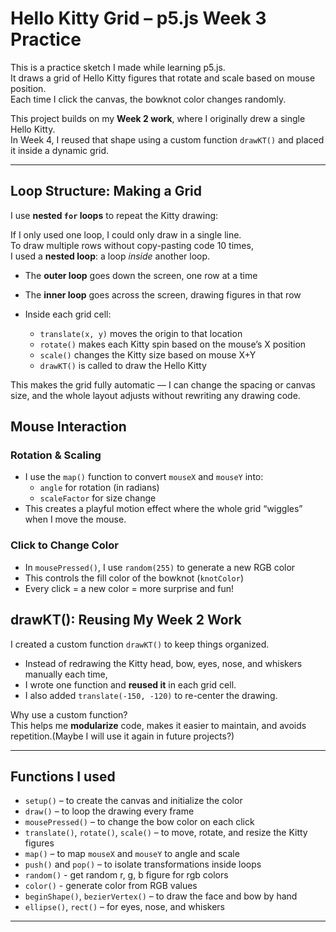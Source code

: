# Hello Kitty Grid – p5.js Week 3 Practice

This is a practice sketch I made while learning p5.js.  
It draws a grid of Hello Kitty figures that rotate and scale based on mouse position.  
Each time I click the canvas, the bowknot color changes randomly.

This project builds on my **Week 2 work**, where I originally drew a single Hello Kitty.  
In Week 4, I reused that shape using a custom function `drawKT()` and placed it inside a dynamic grid.

---

## Loop Structure: Making a Grid

I use **nested `for` loops** to repeat the Kitty drawing:

If I only used one loop, I could only draw in a single line.  
To draw multiple rows without copy-pasting code 10 times,  
I used a **nested loop**: a loop _inside_ another loop.

- The **outer loop** goes down the screen, one row at a time
- The **inner loop** goes across the screen, drawing figures in that row

- Inside each grid cell:
  - `translate(x, y)` moves the origin to that location
  - `rotate()` makes each Kitty spin based on the mouse’s X position
  - `scale()` changes the Kitty size based on mouse X+Y
  - `drawKT()` is called to draw the Hello Kitty

This makes the grid fully automatic — I can change the spacing or canvas size, and the whole layout adjusts without rewriting any drawing code.

## Mouse Interaction

### Rotation & Scaling

- I use the `map()` function to convert `mouseX` and `mouseY` into:
  - `angle` for rotation (in radians)
  - `scaleFactor` for size change
- This creates a playful motion effect where the whole grid “wiggles” when I move the mouse.

### Click to Change Color

- In `mousePressed()`, I use `random(255)` to generate a new RGB color
- This controls the fill color of the bowknot (`knotColor`)
- Every click = a new color = more surprise and fun!

## drawKT(): Reusing My Week 2 Work

I created a custom function `drawKT()` to keep things organized.

- Instead of redrawing the Kitty head, bow, eyes, nose, and whiskers manually each time,
- I wrote one function and **reused it** in each grid cell.
- I also added `translate(-150, -120)` to re-center the drawing.

Why use a custom function?  
This helps me **modularize** code, makes it easier to maintain, and avoids repetition.(Maybe I will use it again in future projects?)

---

## Functions I used

- `setup()` – to create the canvas and initialize the color
- `draw()` – to loop the drawing every frame
- `mousePressed()` – to change the bow color on each click
- `translate()`, `rotate()`, `scale()` – to move, rotate, and resize the Kitty figures
- `map()` – to map `mouseX` and `mouseY` to angle and scale
- `push()` and `pop()` – to isolate transformations inside loops
- `random()` - get random r, g, b figure for rgb colors
- `color()` - generate color from RGB values
- `beginShape()`, `bezierVertex()` – to draw the face and bow by hand
- `ellipse()`, `rect()` – for eyes, nose, and whiskers

---

